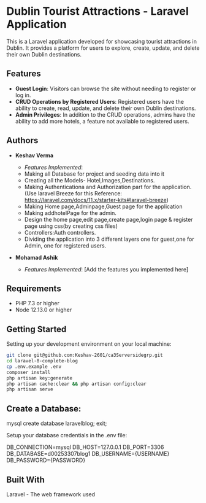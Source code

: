 # Dublin Tourist Attractions - Laravel Application

This is a Laravel application developed for showcasing tourist attractions in Dublin. It provides a platform for users to explore, create, update, and delete their own Dublin destinations.

## Features

- **Guest Login**: Visitors can browse the site without needing to register or log in.
- **CRUD Operations by Registered Users**: Registered users have the ability to create, read, update, and delete their own Dublin destinations.
- **Admin Privileges**: In addition to the CRUD operations, admins have the ability to add more hotels, a feature not available to registered users.

## Authors

- **Keshav Verma**
    - *Features Implemented*:
    - Making all Database for project and seeding data into it
    - Creating all the Models- Hotel,Images,Destinations.
    - Making Authenticationa and Authorization part for the application.(Use laravel Breeze for this Reference: https://laravel.com/docs/11.x/starter-kits#laravel-breeze)
    - Making Home page,Adminpage,Guest page for the application
    - Making addhotelPage for the admin.
    - Design the home page,edit page,create page,login page & register page using css(by creating css files)
    - Controllers:Auth controllers.
    - Dividing the application into 3 different layers one for guest,one for Admin, one for registered users.
      

- **Mohamad Ashik**
    - *Features Implemented*: [Add the features you implemented here]

## Requirements

- PHP 7.3 or higher
- Node 12.13.0 or higher

## Getting Started

Setting up your development environment on your local machine:

```bash
git clone git@github.com:Keshav-2601/ca3Serversidegrp.git
cd laravel-8-complete-blog
cp .env.example .env
composer install
php artisan key:generate
php artisan cache:clear && php artisan config:clear
php artisan serve
```
## Create a Database:
mysql
create database laravelblog;
exit;

Setup your database credentials in the .env file:

DB_CONNECTION=mysql
DB_HOST=127.0.0.1
DB_PORT=3306
DB_DATABASE=d00253307blog1
DB_USERNAME={USERNAME}
DB_PASSWORD={PASSWORD}

## Built With
Laravel - The web framework used
